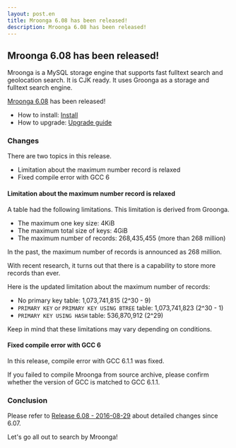 ```yaml
---
layout: post.en
title: Mroonga 6.08 has been released!
description: Mroonga 6.08 has been released!
---
```


## Mroonga 6.08 has been released!

Mroonga is a MySQL storage engine that supports fast fulltext search
and geolocation search. It is CJK ready. It uses Groonga as a storage
and fulltext search engine.

[Mroonga 6.08](/docs/news.html#release-6-07) has been released!

  * How to install: [Install](/docs/install.html)
  * How to upgrade: [Upgrade guide](/docs/upgrade.html)

### Changes

There are two topics in this release.

  * Limitation about the maximum number record is relaxed
  * Fixed compile error with GCC 6

#### Limitation about the maximum number record is relaxed

A table had the following limitations. This limitation is derived from Groonga.

* The maximum one key size: 4KiB
* The maximum total size of keys: 4GiB
* The maximum number of records: 268,435,455 (more than 268 million)

In the past, the maximum number of records is announced as 268 million.

With recent research, it turns out that there is a capability to store more records than ever.

Here is the updated limitation about the maximum number of records:

  * No primary key table: 1,073,741,815 (2^30 - 9)
  * ``PRIMARY KEY`` or ``PRIMARY KEY USING BTREE`` table: 1,073,741,823 (2^30 - 1)
  * ``PRIMARY KEY USING HASH`` table: 536,870,912 (2^29)

Keep in mind that these limitations may vary depending on conditions.

#### Fixed compile error with GCC 6

In this release, compile error with GCC 6.1.1 was fixed.

If you failed to compile Mroonga from source archive, please confirm whether the version of GCC is matched to GCC 6.1.1.

### Conclusion

Please refer to [Release 6.08 - 2016-08-29](/docs/news.html#release-6-08-2016-08-29) about detailed changes since 6.07.

Let's go all out to search by Mroonga!
